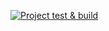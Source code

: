 [![Project test & build](https://github.com/pavelbarnz91/Collapse/actions/workflows/main.yml/badge.svg)](https://github.com/pavelbarnz91/Collapse/actions/workflows/main.yml)
